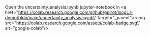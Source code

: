 Open the uncertainty_analysis.ipynb jupyter-notebook in <a href=\"https://colab.research.google.com/github/gpirot/loopUI-demo/blob/main/uncertainty_analysis.ipynb\" target=\"_parent\"><img src=\"https://colab.research.google.com/assets/colab-badge.svg\" alt=\"google-colab\"/></a>.
